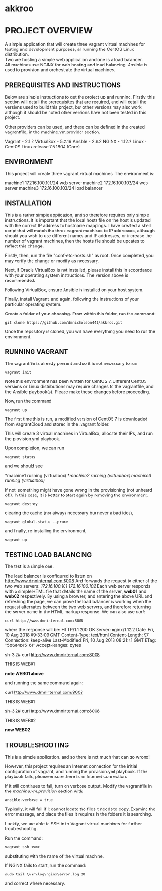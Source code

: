 # akkroo

# PROJECT OVERVIEW

A simple application that will create three vagrant virtual machines for
testing and development purposes, all running the CentOS Linux distribution.  
Two are hosting a simple web application and one is a load balancer.  
All machines use NGINX for web hosting and load balancing.  Ansible is used to
provision and orchestrate the virtual machines.

## PREREQUISITES AND INSTRUCTIONS

Below are simple instructions to get the project up and running.  Firstly, this
section will detail the prerequisites that are required, and will detail the
versions used to build this project, but other versions may also work although
it should be noted other versions have not been tested in this project.

Other providers can be used, and these can be defined in the created vagrantfile,
in the machine.vm.provider section.

Vagrant - 2.1.2
VirtualBox - 5.2.16
Ansible - 2.6.2
NGINX - 1.12.2
Linux - CentOS Linux release 7.5.1804 (Core)

## ENVIRONMENT

This project will create three vagrant virtual machines.  The environment is:

machine1    172.16.100.101/24   web server
machine2    172.16.100.102/24   web server
machine3    172.16.100.103/24   load balancer

## INSTALLATION

This is a rather simple application, and so therefore requires only simple
instructions.  It is important that the local hosts file on the host is
updated with the correct IP address to hostname mappings.  I have created a
shell script that will match the three vagrant machines to IP addresses, although
should you wish to use different names and IP addresses, or increase the number
of vagrant machines, then the hosts file should be updates to reflect this
change.

Firstly, then, run the file "conf-etc-hosts.sh" as root.  Once completed,
you may verify the change or modify as necessary.

Next, if Oracle VirtualBox is not installed, please install this in accordance
with your operating system instructions.  The version above is recommended.

Following VirtualBox, ensure Ansible is installed on your host system.

Finally, install Vagrant, and again, following the instructions of your particular
operating system.

Create a folder of your choosing.  From within this folder, run the command:

```
git clone https://github.com/dmnicholson443/akkroo.git
```
Once the repository is cloned, you will have everything you need to run the
environment.

## RUNNING VAGRANT

The vagrantfile is already present and so it is not necessary to run
```
vagrant init
```
Note this environment has been written for CentOS 7.  Different CentOS versions
or Linux distributions may require changes to the vagrantfile, and the
Ansible playbook(s).  Please make these changes before proceeding.

Now, run the command
```
vagrant up
```
The first time this is run, a modified version of CentOS 7 is downloaded
from VagrantCloud and stored in the .vagrant folder.

This will create 3 virtual machines in VirtualBox, allocate their IPs, and
run the provision.yml playbook.

Upon completion, we can run
```
vagrant status
```
and we should see

*machine1	  running (virtualbox)
**machine2	running (virtualbox)
machine3  	running (virtualbox)*

If not, something might have gone wrong in the provisioning (not unheard of!).
In this case, it is better to start again by removing the environment,
```
vagrant destroy
```
clearing the cache (not always necessary but never a bad idea),
```
vagrant global-status --prune
```
and finally, re-installing the environment,
```
vagrant up
```

## TESTING LOAD BALANCING

The test is a simple one.

The load balancer is configured to listen on
http://www.dmninternal.com:8008
And forwards the request to either of the two web servers:
*172.16.100.101
172.16.100.102*
Each web server responds with a simple HTML file that details the name of
the server, **web01** and **web02** respectively.  By using a browser, and entering
the above URL and refreshing the page, we can prove the load balancer is working
when the request alternates between the two web servers, and therefore returning
the server name in the HTML markup response.  We can also use *curl*:
```
curl http://www.dmninternal.com:8008
```
where the response will be:
HTTP/1.1 200 OK
Server: nginx/1.12.2
Date: Fri, 10 Aug 2018 09:33:09 GMT
Content-Type: text/html
Content-Length: 97
Connection: keep-alive
Last-Modified: Fri, 10 Aug 2018 08:21:41 GMT
ETag: "5b6d4b15-61"
Accept-Ranges: bytes

sh-3.2# curl http://www.dmninternal.com:8008
<html>
  <head>
    <title>WEB01</title>
  </head>
<body>
  <p>THIS IS WEB01</p>
</body>
</html>

**note WEB01 above**

and running the same command again:

curl http://www.dmninternal.com:8008
<html>
  <head>
    <title>WEB01</title>
  </head>
<body>
  <p>THIS IS WEB01</p>
</body>
</html>
sh-3.2# curl http://www.dmninternal.com:8008
<html>
  <head>
    <title>WEB02</title>
  </head>
<body>
  <p>THIS IS WEB02</p>
</body>
</html>

**now WEB02**

## TROUBLESHOOTING

This is a simple application, and so there is not much that can go wrong!

However, this project requires an Internet connection for the initial
configuration of vagrant, and running the provision.yml playbook.  If the
playbook fails, please ensure there is an Internet connection.

If it still continues to fail, turn on verbose output.  Modify the vagrantfile
in the *machine.vm.provision* section with:
```
ansible.verbose = true
```
Typically, it will fail if it cannot locate the files it needs to copy.
Examine the error message, and place the files it requires in the folders
it is searching.

Luckily, we are able to SSH in to Vagrant virtual machines for further troubleshooting.

Run the command:
```
vagrant ssh <vm>
```
substituting <vm> with the name of the virtual machine.

If NGINX fails to start, run the command:
```
sudo tail \var\log\nginx\error.log 20
```
and correct where necessary.
